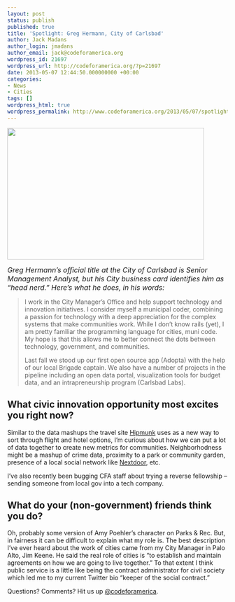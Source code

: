 ```yaml
---
layout: post
status: publish
published: true
title: 'Spotlight: Greg Hermann, City of Carlsbad'
author: Jack Madans
author_login: jmadans
author_email: jack@codeforamerica.org
wordpress_id: 21697
wordpress_url: http://codeforamerica.org/?p=21697
date: 2013-05-07 12:44:50.000000000 +00:00
categories:
- News
- Cities
tags: []
wordpress_html: true
wordpress_permalink: http://www.codeforamerica.org/2013/05/07/spotlight-greg-hermann-city-of-carlsbad/
---
```


<p dir="ltr" style="text-align: left;"><em style="font-size: 16px;"><a href="http://codeforamerica.org/wp-content/uploads/2013/05/Greg_Hermann_large.png"><img alt="" class="size-full wp-image-21721" height="300" src="http://codeforamerica.org/wp-content/uploads/2013/05/Greg_Hermann_large.png" title="Greg_Hermann_large" width="450"/></a></em></p>
<p dir="ltr" style="text-align: left;"><em style="font-size: 16px;">Greg Hermann’s official title at the City of Carlsbad is Senior Management Analyst, but his City business card identifies him as “head nerd.” Here’s what he does, in his words:</em></p>
<blockquote><p>I work in the City Manager’s Office and help support technology and innovation initiatives. I consider myself a municipal coder, combining a passion for technology with a deep appreciation for the complex systems that make communities work. While I don’t know rails (yet), I am pretty familiar the programming language for cities, muni code. My hope is that this allows me to better connect the dots between technology, government, and communities.</p>
<p>Last fall we stood up our first open source app (Adopta) with the help of our local Brigade captain. We also have a number of projects in the pipeline including an open data portal, visualization tools for budget data, and an intrapreneurship program (Carlsbad Labs).</p></blockquote>
<h2></h2>
<h2>What civic innovation opportunity most excites you right now?</h2>
<p>Similar to the data mashups the travel site <a href="http://www.hipmunk.com/" target="_blank">Hipmunk</a> uses as a new way to sort through flight and hotel options, I’m curious about how we can put a lot of data together to create new metrics for communities. Neighborhodness might be a mashup of crime data, proximity to a park or community garden, presence of a local social network like <a href="https://nextdoor.com/" target="_blank">Nextdoor</a>, etc.</p>
<p>I’ve also recently been bugging CFA staff about trying a reverse fellowship – sending someone from local gov into a tech company.</p>
<h2>What do your (non-government) friends think you do?</h2>
<p>Oh, probably some version of Amy Poehler’s character on Parks &amp; Rec. But, in fairness it can be difficult to explain what my role is. The best description I’ve ever heard about the work of cities came from my City Manager in Palo Alto, Jim Keene. He said the real role of cities is “to establish and maintain agreements on how we are going to live together.” To that extent I think public service is a little like being the contract administrator for civil society which led me to my current Twitter bio “keeper of the social contract.”</p>
<p>Questions? Comments? Hit us up <a href="http://twitter.com/codeforamerica" target="_blank">@codeforamerica</a>.</p>
